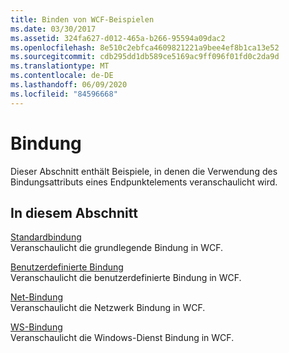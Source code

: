 ```yaml
---
title: Binden von WCF-Beispielen
ms.date: 03/30/2017
ms.assetid: 324fa627-d012-465a-b266-95594a09dac2
ms.openlocfilehash: 8e510c2ebfca4609821221a9bee4ef8b1ca13e52
ms.sourcegitcommit: cdb295dd1db589ce5169ac9ff096f01fd0c2da9d
ms.translationtype: MT
ms.contentlocale: de-DE
ms.lasthandoff: 06/09/2020
ms.locfileid: "84596668"
---
```

# <a name="binding"></a>Bindung

Dieser Abschnitt enthält Beispiele, in denen die Verwendung des Bindungsattributs eines Endpunktelements veranschaulicht wird.  
  
## <a name="in-this-section"></a>In diesem Abschnitt
  
 [Standardbindung](basic-binding.md)  
 Veranschaulicht die grundlegende Bindung in WCF.  
  
 [Benutzerdefinierte Bindung](custom-binding.md)  
 Veranschaulicht die benutzerdefinierte Bindung in WCF.  
  
 [Net-Bindung](net-binding.md)  
 Veranschaulicht die Netzwerk Bindung in WCF.  
  
 [WS-Bindung](ws-binding.md)  
 Veranschaulicht die Windows-Dienst Bindung in WCF.
